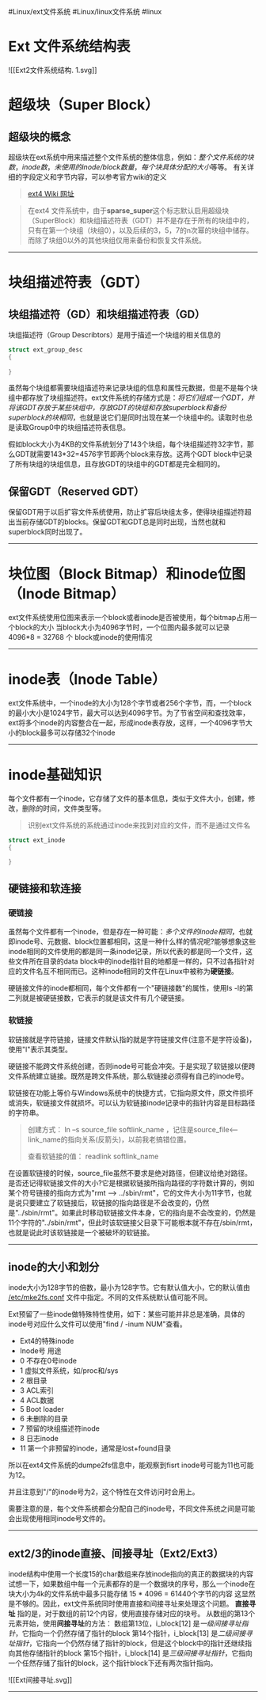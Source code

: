  #Linux/ext文件系统 #Linux/linux文件系统 #linux 

# Ext 文件系统结构表

![[Ext2文件系统结构. 1.svg]]
# 超级块（Super Block）

## 超级块的概念

超级块在ext系统中用来描述整个文件系统的整体信息，例如：*整个文件系统的块数*，*inode数*，*未使用的inode/block数量*，*每个块具体分配的大小*等等。
有关详细的字段定义和字节内容，可以参考官方wiki的定义

> [ext4 Wiki 网址](https://ext4.wiki.kernel.org/index.php/Ext4_Disk_Layout#The_Super_Block)

> 在ext4 文件系统中，由于**sparse_super**这个标志默认启用超级块（SuperBlock）和块组描述符表（GDT）并不是存在于所有的块组中的，只有在第一个块组（块组0），以及后续的3，5，7的n次幂的块组中储存。而除了块组0以外的其他块组仅用来备份和恢复文件系统。

---
# 块组描述符表（GDT）

## 块组描述符（GD）和块组描述符表（GD）

块组描述符（Group Describtors）是用于描述一个块组的相关信息的

```c
struct ext_group_desc
{
	
}
```

虽然每个块组都需要块组描述符来记录块组的信息和属性元数据，但是不是每个块组中都存放了块组描述符。ext文件系统的存储方式是：*将它们组成一个GDT，并将该GDT存放于某些块组中，存放GDT的块组和存放superblock和备份superblock的块相同*，也就是说它们是同时出现在某一个块组中的。读取时也总是读取Group0中的块组描述符表信息。

假如block大小为4KB的文件系统划分了143个块组，每个块组描述符32字节，那么GDT就需要143\*32=4576字节即两个block来存放。这两个GDT block中记录了所有块组的块组信息，且存放GDT的块组中的GDT都是完全相同的。

## 保留GDT（Reserved GDT）

保留GDT用于以后扩容文件系统使用，防止扩容后块组太多，使得块组描述符超出当前存储GDT的blocks。保留GDT和GDT总是同时出现，当然也就和superblock同时出现了。

---
# 块位图（Block Bitmap）和inode位图（Inode Bitmap）

ext文件系统使用位图来表示一个block或者inode是否被使用，每个bitmap占用一个block的大小
当block大小为4096字节时，一个位图内最多就可以记录 4096\*8 = 32768 个 block或inode的使用情况

---

# inode表（Inode Table）

ext文件系统中，一个inode的大小为128个字节或者256个字节，而，一个block的最小大小是1024字节，最大可以达到4096字节。为了节省空间和查找效率，ext将多个inode的内容整合在一起，形成inode表存放，这样，一个4096字节大小的block最多可以存储32个inode

---
# inode基础知识

每个文件都有一个inode，它存储了文件的基本信息，类似于文件大小，创建，修改，删除的时间，文件类型等。
> 识别ext文件系统的系统通过inode来找到对应的文件，而不是通过文件名

```c
struct ext_inode
{

}

```

## 硬链接和软连接
### 硬链接

虽然每个文件都有一个inode，但是存在一种可能：*多个文件的inode相同*，也就即inode号、元数据、block位置都相同，这是一种什么样的情况呢?能够想象这些inode相同的文件使用的都是同一条inode记录，所以代表的都是同一个文件，这些文件所在目录的data block中的inode指针目的地都是一样的，只不过各指针对应的文件名互不相同而已。这种inode相同的文件在Linux中被称为**硬链接**。

硬链接文件的inode都相同，每个文件都有一个"硬链接数"的属性，使用ls -l的第二列就是被硬链接数，它表示的就是该文件有几个硬链接。
### 软链接

软链接就是字符链接，链接文件默认指的就是字符链接文件(注意不是字符设备)，使用"l"表示其类型。

硬链接不能跨文件系统创建，否则inode号可能会冲突。于是实现了软链接以便跨文件系统建立链接。既然是跨文件系统，那么软链接必须得有自己的inode号。

软链接在功能上等价与Windows系统中的快捷方式，它指向原文件，原文件损坏或消失，软链接文件就损坏。可以认为软链接inode记录中的指针内容是目标路径的字符串。

> 创建方式： ln –s source_file softlink_name ，记住是source_file<--link_name的指向关系(反箭头)，以前我老搞错位置。
> 
> 查看软链接的值： readlink softlink_name

在设置软链接的时候，source_file虽然不要求是绝对路径，但建议给绝对路径。是否还记得软链接文件的大小?它是根据软链接所指向路径的字符数计算的，例如某个符号链接的指向方式为"rmt --> ../sbin/rmt"，它的文件大小为11字节，也就是说只要建立了软链接后，软链接的指向路径是不会改变的，仍然是"../sbin/rmt"。如果此时移动软链接文件本身，它的指向是不会改变的，仍然是11个字符的"../sbin/rmt"，但此时该软链接父目录下可能根本就不存在/sbin/rmt，也就是说此时该软链接是一个被破坏的软链接。

---
## inode的大小和划分

inode大小为128字节的倍数，最小为128字节。它有默认值大小，它的默认值由 <u>/etc/mke2fs.conf</u> 文件中指定。不同的文件系统默认值可能不同。

Ext预留了一些inode做特殊特性使用，如下：某些可能并非总是准确，具体的inode号对应什么文件可以使用"find / -inum NUM"查看。

-   Ext4的特殊inode
-   Inode号 用途
-   0 不存在0号inode
-   1 虚拟文件系统，如/proc和/sys
-   2 根目录
-   3 ACL索引
-   4 ACL数据
-   5 Boot loader
-   6 未删除的目录
-   7 预留的块组描述符inode
-   8 日志inode
-   11 第一个非预留的inode，通常是lost+found目录

所以在ext4文件系统的dumpe2fs信息中，能观察到fisrt inode号可能为11也可能为12。

并且注意到"/"的inode号为2，这个特性在文件访问时会用上。

需要注意的是，每个文件系统都会分配自己的inode号，不同文件系统之间是可能会出现使用相同inode号文件的。

---
## ext2/3的inode直接、间接寻址（Ext2/Ext3）

inode结构中使用一个长度15的char数组来存放inode指向的真正的数据块的内容
试想一下，如果数组中每一个元素都存的是一个数据块的序号，那么一个inode在块大小为4k的文件系统中最多只能存储 15 \* 4096 = 61440个字节的内容
这显然是不够的。因此，ext文件系统同时使用直接和间接寻址来处理这个问题。
**直接寻址** 指的是，对于数组的前12个内容，使用直接存储对应的块号。
从数组的第13个元素开始，使用**间接寻址**的方法：
数组第13位，i_block[12] 是*一级间接寻址指针*，它指向一个仍然存储了指针的block
第14个指针，i_block[13] 是*二级间接寻址指针*，它指向一个仍然存储了指针的block，但是这个block中的指针还继续指向其他存储指针的block
第15个指针，i_block[14] 是*三级间接寻址指针*，它指向一个任然存储了指针的block，这个指针block下还有两次指针指向。

![[Ext间接寻址.svg]]


---